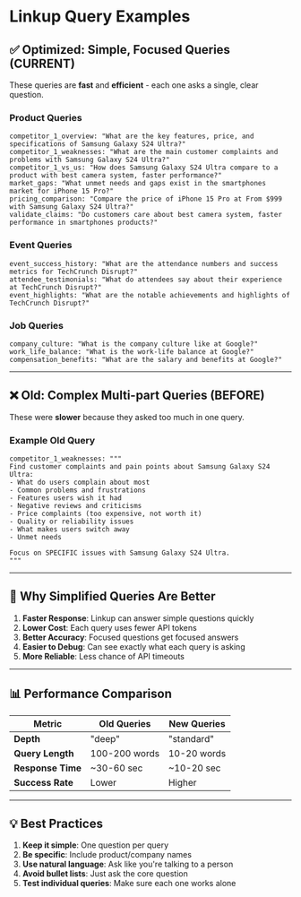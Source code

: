 # Linkup Query Examples

## ✅ Optimized: Simple, Focused Queries (CURRENT)

These queries are **fast** and **efficient** - each one asks a single, clear question.

### Product Queries
```
competitor_1_overview: "What are the key features, price, and specifications of Samsung Galaxy S24 Ultra?"
competitor_1_weaknesses: "What are the main customer complaints and problems with Samsung Galaxy S24 Ultra?"
competitor_1_vs_us: "How does Samsung Galaxy S24 Ultra compare to a product with best camera system, faster performance?"
market_gaps: "What unmet needs and gaps exist in the smartphones market for iPhone 15 Pro?"
pricing_comparison: "Compare the price of iPhone 15 Pro at From $999 with Samsung Galaxy S24 Ultra?"
validate_claims: "Do customers care about best camera system, faster performance in smartphones products?"
```

### Event Queries
```
event_success_history: "What are the attendance numbers and success metrics for TechCrunch Disrupt?"
attendee_testimonials: "What do attendees say about their experience at TechCrunch Disrupt?"
event_highlights: "What are the notable achievements and highlights of TechCrunch Disrupt?"
```

### Job Queries
```
company_culture: "What is the company culture like at Google?"
work_life_balance: "What is the work-life balance at Google?"
compensation_benefits: "What are the salary and benefits at Google?"
```

---

## ❌ Old: Complex Multi-part Queries (BEFORE)

These were **slower** because they asked too much in one query.

### Example Old Query
```
competitor_1_weaknesses: """
Find customer complaints and pain points about Samsung Galaxy S24 Ultra:
- What do users complain about most
- Common problems and frustrations
- Features users wish it had
- Negative reviews and criticisms
- Price complaints (too expensive, not worth it)
- Quality or reliability issues
- What makes users switch away
- Unmet needs

Focus on SPECIFIC issues with Samsung Galaxy S24 Ultra.
"""
```

---

## 🎯 Why Simplified Queries Are Better

1. **Faster Response**: Linkup can answer simple questions quickly
2. **Lower Cost**: Each query uses fewer API tokens
3. **Better Accuracy**: Focused questions get focused answers
4. **Easier to Debug**: Can see exactly what each query is asking
5. **More Reliable**: Less chance of API timeouts

---

## 📊 Performance Comparison

| Metric | Old Queries | New Queries |
|--------|-------------|-------------|
| **Depth** | "deep" | "standard" |
| **Query Length** | 100-200 words | 10-20 words |
| **Response Time** | ~30-60 sec | ~10-20 sec |
| **Success Rate** | Lower | Higher |

---

## 💡 Best Practices

1. **Keep it simple**: One question per query
2. **Be specific**: Include product/company names
3. **Use natural language**: Ask like you're talking to a person
4. **Avoid bullet lists**: Just ask the core question
5. **Test individual queries**: Make sure each one works alone

